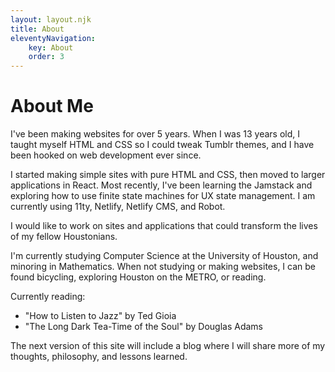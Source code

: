 ```yaml
---
layout: layout.njk
title: About
eleventyNavigation:
    key: About
    order: 3
---
```


# About Me

<!-- Helen's history with web develpment -->

I've been making websites for over 5 years. When I was 13 years old, I taught myself HTML and CSS so I could tweak Tumblr themes, and I have been hooked on web development ever since. 

I started making simple sites with pure HTML and CSS, then moved to larger applications in React. Most recently, I've been learning the Jamstack and exploring how to use finite state machines for UX state management. I am currently using 11ty, Netlify, Netlify CMS, and Robot.

I would like to work on sites and applications that could transform the lives of my fellow Houstonians.

<!-- Helen's non-web-dev interets -->

I'm currently studying Computer Science at the University of Houston, and minoring in Mathematics. When not studying or making websites, I can be found bicycling, exploring Houston on the METRO, or reading.

Currently reading:
- "How to Listen to Jazz" by Ted Gioia
- "The Long Dark Tea-Time of the Soul" by Douglas Adams

The next version of this site will include a blog where I will share more of my thoughts, philosophy, and lessons learned.